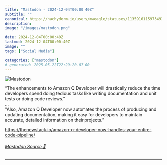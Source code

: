 ```yaml
---
title: "Mastodon - 2024-12-04T00:00:40Z"
subtitle: ""
canonical: https://hachyderm.io/users/mweagle/statuses/113591611597349315
description:
image: "/images/mastodon.png"

date: 2024-12-04T00:00:40Z
lastmod: 2024-12-04T00:00:40Z
image: ""
tags: ["Social Media"]

categories: ["mastodon"]
# generated: 2025-05-22T22:29:20-07:00
---
```

![Mastodon](/images/mastodon.png)

<p>“The enhancements to Amazon Q Developer will drastically reduce the time developers spend doing tedious tasks like writing documentation and unit tests or doing code reviews.”<br />...<br />&quot;Also, Amazon Q Developer now automates the process of producing and updating documentation, making it easy for developers to maintain accurate, detailed information on their projects.”</p><p><a href="https://thenewstack.io/amazon-q-developer-now-handles-your-entire-code-pipeline/" target="_blank" rel="nofollow noopener noreferrer" translate="no"><span class="invisible">https://</span><span class="ellipsis">thenewstack.io/amazon-q-develo</span><span class="invisible">per-now-handles-your-entire-code-pipeline/</span></a></p>


###### [Mastodon Source 🐘](https://hachyderm.io/@mweagle/113591611597349315)

___
